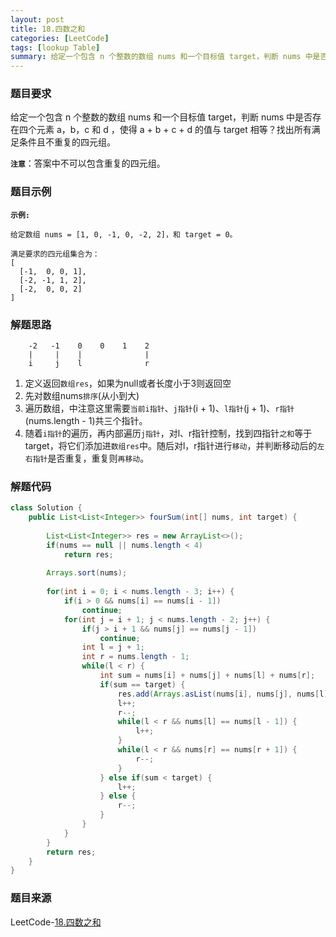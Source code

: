 ```yaml
---
layout: post
title: 18.四数之和
categories: [LeetCode]
tags: [lookup Table]
summary: 给定一个包含 n 个整数的数组 nums 和一个目标值 target，判断 nums 中是否存在四个元素 a，b，c 和 d ，使得 a + b + c + d 的值与 target 相等？找出所有满足条件且不重复的四元组。
---
```


### 题目要求
给定一个包含 n 个整数的数组 nums 和一个目标值 target，判断 nums 中是否存在四个元素 a，b，c 和 d ，使得 a + b + c + d 的值与 target 相等？找出所有满足条件且不重复的四元组。

**`注意`**：答案中不可以包含重复的四元组。



### 题目示例
**`示例:`** 
```
给定数组 nums = [1, 0, -1, 0, -2, 2]，和 target = 0。

满足要求的四元组集合为：
[
  [-1,  0, 0, 1],
  [-2, -1, 1, 2],
  [-2,  0, 0, 2]
]
```

### 解题思路
```
    -2   -1    0    0    1    2
    |     |    |              |
    i     j    l              r
```

1. 定义返回`数组res`，如果为null或者长度小于3则返回空
1. 先对数组nums`排序`(从小到大)
1. 遍历数组，中注意这里需要`当前i指针`、`j指针`(i + 1)、`l指针`(j + 1)、`r指针`(nums.length - 1)共三个指针。
1. 随着`i指针`的遍历，再内部遍历`j指针`，对l、r指针控制，找到四指针`之和`等于target，将它们添加进`数组res`中。随后对l，r指针进行`移动`，并判断移动后的`左右指针`是否重复，重复则`再移动`。


### 解题代码
```java
class Solution {
    public List<List<Integer>> fourSum(int[] nums, int target) {
        
        List<List<Integer>> res = new ArrayList<>();
        if(nums == null || nums.length < 4)
            return res;
        
        Arrays.sort(nums);
        
        for(int i = 0; i < nums.length - 3; i++) {
            if(i > 0 && nums[i] == nums[i - 1])
                continue;
            for(int j = i + 1; j < nums.length - 2; j++) {
                if(j > i + 1 && nums[j] == nums[j - 1])
                    continue;
                int l = j + 1;
                int r = nums.length - 1;
                while(l < r) {
                    int sum = nums[i] + nums[j] + nums[l] + nums[r];
                    if(sum == target) {
                        res.add(Arrays.asList(nums[i], nums[j], nums[l], nums[r]));
                        l++;
                        r--;
                        while(l < r && nums[l] == nums[l - 1]) {
                            l++;
                        }
                        while(l < r && nums[r] == nums[r + 1]) {
                            r--;
                        }
                    } else if(sum < target) {
                        l++;
                    } else {
                        r--;
                    }
                }
            }
        }
        return res;
    }
}
```

### 题目来源
LeetCode-[18.四数之和](https://leetcode-cn.com/problems/4sum/)
